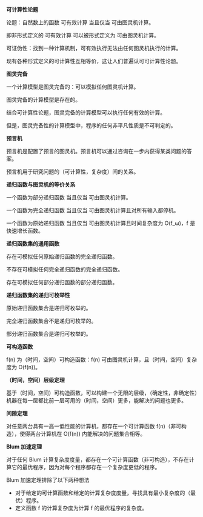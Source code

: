 **可计算性论题**

论题：自然数上的函数 可有效计算 当且仅当 可由图灵机计算。

即非形式定义的 可有效计算 可以被形式定义为 可由图灵机计算。

可证伪性：找到一种计算机制，可有效执行无法由任何图灵机执行的计算。

现有各种形式定义的可计算性互相等价，这让人们普遍认可可计算性论题。

**图灵完备**

一个计算模型是图灵完备的：可以模拟任何图灵机计算。

图灵完备的计算模型是存在的。

结合可计算性论题，图灵完备的计算模型可以执行任何有效的计算。

但是，图灵完备性的计算模型中，程序的任何非平凡性质是不可判定的。

**预言机**

预言机是配置了预言的图灵机。预言机可以通过咨询在一步内获得某类问题的答案。

预言机用于研究问题的（可计算性，复杂度）间的关系。

**递归函数与图灵机的等价关系**

一个函数为部分递归函数 当且仅当 可由图灵机计算。

一个函数为完全递归函数 当且仅当 可由图灵机计算且对所有输入都停机。

一个函数为原始递归函数 当且仅当 可由图灵机计算且时间复杂度为 O(f_ω)，f 是快速增长函数。

**递归函数集的通用函数**

存在可模拟任何原始递归函数的完全递归函数。

不存在可模拟任何完全递归函数的完全递归函数。

存在可模拟任何部分递归函数的部分递归函数。

**递归函数集的递归可枚举性**

原始递归函数集合是递归可枚举的。

完全递归函数集合不是递归可枚举的。

部分递归函数集合是递归可枚举的。

**可构造函数**

f(n) 为（时间，空间）可构造函数：f(n) 可由图灵机计算，且（时间，空间）复杂度为 O(f(n))。

**（时间，空间）层级定理**

基于（时间，空间）可构造函数，可以构建一个无限的层级，（确定性，非确定性）机器在每一层都比前一层可用的（时间，空间）更多，能解决的问题也更多。

**间隙定理**

对任意两台具有一高一低性能的计算机，都存在一个可计算函数 f(n)（非可构造），使得两台计算机在 O(f(n)) 内能解决的问题集合相等。

**Blum 加速定理**

对于任何 Blum 计算复杂度度量，都存在一个可计算函数（非可构造），不存在计算它的最优程序，因为对每个程序都存在一个复杂度更低的程序。

Blum 加速定理排除了以下两种想法

- 对于给定的可计算函数和给定的计算复杂度度量，寻找具有最小复杂度的（最优）程序。
- 定义函数 f 的计算复杂度为计算 f 的最优程序的复杂度。
